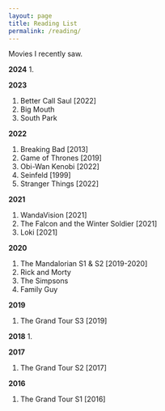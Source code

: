 ```yaml
---
layout: page
title: Reading List
permalink: /reading/
---
```


Movies I recently saw.  

**2024**
1. 

**2023**
1. Better Call Saul [2022]
2. Big Mouth 
3. South Park

**2022**
1. Breaking Bad [2013]
2. Game of Thrones [2019]
3. Obi-Wan Kenobi [2022]
4. Seinfeld [1999]
5. Stranger Things [2022]

**2021**
1. WandaVision [2021]
2. The Falcon and the Winter Soldier [2021]
3. Loki [2021]

**2020**
1. The Mandalorian S1 & S2 [2019-2020]
2. Rick and Morty
3. The Simpsons
4. Family Guy

**2019**
1. The Grand Tour S3 [2019]

**2018**
1.

**2017**
1. The Grand Tour S2 [2017]

**2016**
1. The Grand Tour S1 [2016]